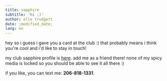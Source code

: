 ```yaml
---
title: sapphire
subtitle: 'hi ;)'
author: elle trudgett
date: ;modified_date;
lang: en
---
```


hey so i guess i gave you a card at the club :) that probably means i think you're cool and i'd like to stay in touch!

my club sapphire profile is [here](https://clubsapphire.com/member_profile/696797). add me as a friend there!
none of my spicy media is locked so you should be able to see it all there :)

if you like, you can text me: **206-818-1331**.